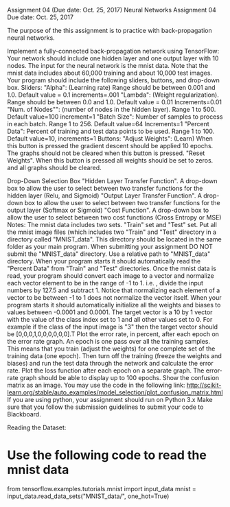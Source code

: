 Assignment 04 (Due date: Oct. 25, 2017)
Neural Networks
Assignment 04
Due date: Oct. 25, 2017
 
The purpose of the this assignment is to practice with back-propagation neural networks.
 
Implement a fully-connected back-propagation network using TensorFlow:
Your network should include one hidden layer and one output layer with 10 nodes. The input for the neural network is the mnist data. Note that the mnist data includes about 60,000 training and about 10,000 test images.
Your program should include the following sliders, buttons, and drop-down box.
Sliders:
"Alpha": (Learning rate) Range should be between 0.001 and 1.0. Default value = 0.1 increments=.001
"Lambda": (Weight regularization). Range should be between 0.0 and 1.0. Default value = 0.01 Increments=0.01
"Num. of Nodes"": (number of nodes in the hidden layer). Range 1 to 500. Default value=100  increment=1
"Batch Size": Number of samples to process in each batch. Range 1 to 256. Default value=64 Increments=1
"Percent Data": Percent of training and test data points to be used. Range 1 to 100. Default value=10, increments=1
Buttons:
"Adjust Weights": (Learn) When this button is pressed the gradient descent should be applied 10 epochs. The graphs should not be cleared when this button is pressed.
"Reset Weights". When this button is pressed all weights should be set to zeros. and all graphs should be cleared.
 
Drop-Down Selection Box
"Hidden Layer Transfer Function". A drop-down box to allow the user to select between two transfer functions for the hidden layer (Relu, and Sigmoid)
"Output Layer Transfer Function". A drop-down box to allow the user to select between two transfer functions for the output layer (Softmax or Sigmoid)
"Cost Function". A drop-down box to allow the user to select between two cost functions (Cross Entropy or MSE)
Notes:
The mnist data includes two sets. "Train" set and "Test" set. Put all the mnist image files (which includes two "Train" and "Test" directory in a directory called "MNIST_data". This directory should be located in the same folder as your main program. When submitting your assignment DO NOT submit the "MNIST_data" directory. Use a relative path to "MNIST_data" directory.
When your program starts it should automatically read the "Percent Data" from "Train" and "Test" directories. Once the mnist data is read, your program should convert each image to a vector and normalize each vector element to be in the range of -1 to 1. i.e. , divide the input numbers by 127.5 and subtract 1. Notice that normalizing each element of a vector to be between -1 to 1 does not normalize the vector itself.
When your program starts it should automatically initialize all the weights and biases to values between -0.0001 and 0.0001.
The target vector is a 10 by 1 vector with the value of the class index set to 1 and all other values set to 0. For example if the class of the input image is "3" then the target vector should be [0,0,0,1,0,0,0,0,0,0].T
Plot the error rate, in percent, after each epoch on the error rate graph. An epoch is one pass over all the training samples. This means that you train (adjust the weights) for one complete set of the training data (one epoch). Then turn off the training (freeze the weights and biases) and run the test data through the network and calculate the error rate.
Plot the loss function after each epoch on a separate graph.
The error-rate graph should be able to display up to 100 epochs.
Show the confusion matrix as an image. You may use the code in the following link: http://scikit-learn.org/stable/auto_examples/model_selection/plot_confusion_matrix.html
If you are using python, your assignment should run on Python 3.x
Make sure that you follow the submission guidelines to submit your code to Blackboard.
 
Reading the Dataset:
# Use the following code to read the mnist data
from tensorflow.examples.tutorials.mnist import input_data
mnist = input_data.read_data_sets("MNIST_data/", one_hot=True)
